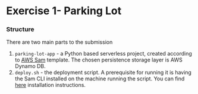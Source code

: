 # Exercise 1- Parking Lot

### Structure
There are two main parts to the submission

1. `parking-lot-app` - a Python based serverless project, created according to [AWS Sam](https://aws.amazon.com/serverless/sam/) template.
   The chosen persistence storage layer is AWS Dynamo DB.
1. `deploy.sh` - the deployment script. A prerequisite for running it is having the Sam CLI installed on the machine running the script. 
   You can find [here](https://docs.aws.amazon.com/serverless-application-model/latest/developerguide/serverless-sam-cli-install.html) 
   installation instructions.

